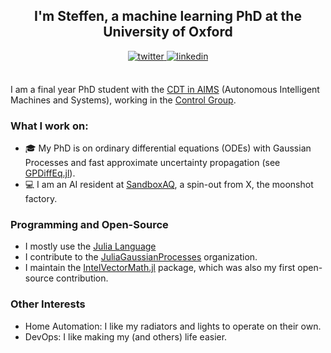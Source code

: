 ## <div align="center"> I'm Steffen, a machine learning PhD at the University of Oxford </div>  

<div align="center">
<a href="https://twitter.com/crown4211" target="_blank">
<img src=https://img.shields.io/badge/twitter-%2300acee.svg?&style=for-the-badge&logo=twitter&logoColor=white alt=twitter style="margin-bottom: 5px;" />
</a>
<a href="https://linkedin.com/in/steffen-ridderbusch" target="_blank">
<img src=https://img.shields.io/badge/linkedin-%231E77B5.svg?&style=for-the-badge&logo=linkedin&logoColor=white alt=linkedin style="margin-bottom: 5px;" />
</a>
</div>

<br>

I am a final year PhD student with the [CDT in AIMS](https://aims.robots.ox.ac.uk/) (Autonomous Intelligent Machines and Systems), working in the [Control Group](https://eng.ox.ac.uk/control/).

### What I work on:
- 🎓 My PhD is on ordinary differential equations (ODEs) with Gaussian Processes and fast approximate uncertainty propagation (see [GPDiffEq.jl](https://github.com/Crown421/GPDiffEq.jl)).
- 💻 I am an AI resident at [SandboxAQ](https://www.sandboxaq.com/), a spin-out from X, the moonshot factory.

### Programming and Open-Source
- I mostly use the [Julia Language](https://julialang.org/)
- I contribute to the [JuliaGaussianProcesses](https://github.com/JuliaGaussianProcesses) organization.
- I maintain the [IntelVectorMath.jl](https://github.com/JuliaMath/IntelVectorMath.jl) package, which was also my first open-source contribution. 

### Other Interests
- Home Automation: I like my radiators and lights to operate on their own. 
- DevOps: I like making my (and others) life easier. 


<!--

<a href="https://quine.sh/profile/crown421"><img src="https://stats.quine.sh/crown421/github" alt="crown421's GitHub stats" width="840px"></a>


**Crown421/Crown421** is a ✨ _special_ ✨ repository because its `README.md` (this file) appears on your GitHub profile.

Here are some ideas to get you started:

- 🔭 I’m currently working on ...
- 🌱 I’m currently learning ...
- 👯 I’m looking to collaborate on ...
- 🤔 I’m looking for help with ...
- 💬 Ask me about ...
- 📫 How to reach me: ...
- 😄 Pronouns: ...
- ⚡ Fun fact: ...

[![Steffen's GitHub stats](https://github-readme-stats.vercel.app/api?username=Crown421)](https://github.com/Crown421/github-readme-stats)

[![Top Langs](https://github-readme-stats.vercel.app/api/top-langs/?username=Crown421)](https://github.com/Crown421/github-readme-stats)

<p align="left"> <img src="https://komarev.com/ghpvc/?username=Crown421&label=Profile%20views&color=0e75b6&style=flat" alt="Crown421" /> </p>
-->
